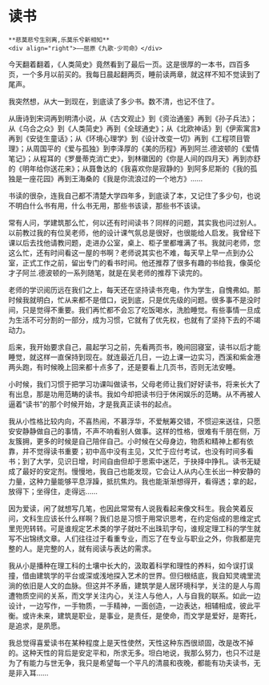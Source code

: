 # 读书

```{tip} 
**悲莫悲兮生别离,乐莫乐兮新相知**       
<div align="right">——屈原《九歌·少司命》</div>
```

今天翻着翻着，《人类简史》竟然看到了最后一页。这是很厚的一本书，四百多页，一个多月以前买的。我每日晨起翻两页，睡前读两章，就这样不知不觉读到了尾声。

我突然想，从大一到现在，到底读了多少书。数不清，也记不住了。

从唐诗到宋词再到明清小说，从《古文观止》到《资治通鉴》再到《孙子兵法》；从《乌合之众》到《人类简史》再到《全球通史》；从《北欧神话》到《伊索寓言》再到《安徒生童话》；从《环境心理学》到《设计改变一切》再到《工程项目管理》；从周国平的《爱与孤独》到李泽厚的《美的历程》再到阿兰.德波顿的《爱情笔记》；从程耳的《罗曼蒂克消亡史》，到林徽因的《你是人间的四月天》再到亦舒的《明年给你送花来》；从聂鲁达的《我喜欢你是寂静的》到阿多尼斯的《我的孤独是一座花园》再到王海桑的《我是你流浪过的一个地方》……

书读的很杂，连我自己都不清楚大学四年多，到底读了本，又记住了多少句，也说不明白什么书有用，什么书无用，那些书该读，那些书不该读。

常有人问，学建筑那么忙，何以还有时间读书？同样的问题，其实我也问过别人。以前教过我的有位吴老师，他的设计课气氛总是很好，也很能给人启发。我曾经下课以后去找他请教问题，走进办公室，桌上、柜子里都堆满了书。我就问老师，您这么忙，还有时间看这一屋的书啊？老师说其实也不难，每天早上早一点到办公室，正式工作之前，留出专门的看书时间。他还推荐了很多有趣的书给我，像英伦才子阿兰.德波顿的一系列随笔，就是在吴老师的推荐下读完的。

老师的学识阅历远在我们之上，每天还在坚持读书充电，作为学生，自愧弗如。那时候我就明白，忙从来都不是借口，说到底，只是优先级的问题。很多事不是没时间，只是觉得不重要。我们再忙都不会忘了吃饭喝水，洗脸睡觉。有些事情一旦成为生活不可分割的一部分，成为习惯，它就有了优先权，也就有了坚持下去的不竭动力。

后来，我开始要求自己，晨起学习之前，先看两页书，晚间回寝室，读书以后才能睡觉，就这样一直保持到现在。就连最近几日，一边上课一边实习，西溪和紫金港两头跑，有时候晚上回来都十点多了，还是要看上几页书，否则无法安睡。

小时候，我们习惯于把学习功课叫做读书，父母老师让我们好好读书，将来长大了有出息，那是功用范畴的读书。我如今却把读书归于休闲娱乐的范畴。从不再被人逼着“读书”的那个时候开始，才是我真正读书的起点。

我从小性格比较内向，不喜热闹，不慕浮华，不爱觥筹交错，不惯迎来送往，只愿安安静静做自己的事情，不声不响看别人做事。这样的性格，很难有千朋在侧，万友簇拥，更多的时候是自己陪伴自己。小时候在父母身边，物质和精神上都有依靠，并不觉得读书重要；初中高中没有主见，又忙于应付考试，也没有时间多看书；到了大学，见识日增，时间自由但却于思索中迷茫，于抉择中挣扎。读书无疑成了最好的安定剂。慢慢地，我自己也能发现，它会让人从内心生长出一种安静的力量，这种力量能够平息浮躁，抵抗焦灼。我也能渐渐想得开，看得透；拿的起，放得下；坐得住，走得远……

因为爱读，闲了就想写几笔，也因此常常有人说我看起来像文科生。我会笑着反问，文科生应该长什么样啊？我们总是习惯于用常识思考，在约定俗成的思维定式里兜兜转转。可是谁规定艺术类的学子就吐不出珠玑字句，谁规定理工科的学生就写不出锦绣文章。人们往往过于看重专业，而忘了在专业与职业之外，你我都是完整的人。是完整的人，就有阅读与表达的需求。

我从小是播种在理工科的土壤中长大的，汲取着科学和理性的养料，如今误打误撞，借由建筑学的平台或深或浅地探入艺术的世界。但归根结底，我自知灵魂里流淌的依旧是人文的血脉。但这并不矛盾，建筑学是人居环境科学，关注的是人与周遭物质空间的关系，而文学关注内心，关注人与他人，人与自我的联系。如此一边设计，一边写作，一手物质，一手精神，一面创造，一边表达，相辅相成，彼此平衡。或许未来，建筑是职业，是事业，是责任，是使命，而文学是爱好，是寄托，是追求，是夙愿。

我总觉得喜爱读书在某种程度上是天性使然，天性这种东西很顽固，改是改不掉的。这种天性的背后是安定平和，所求无多。坦白地说，我那么努力，也只不过是为了有能力与世无争，我只是希望每一个平凡的清晨和夜晚，都能有功夫读书，无是非入耳……
